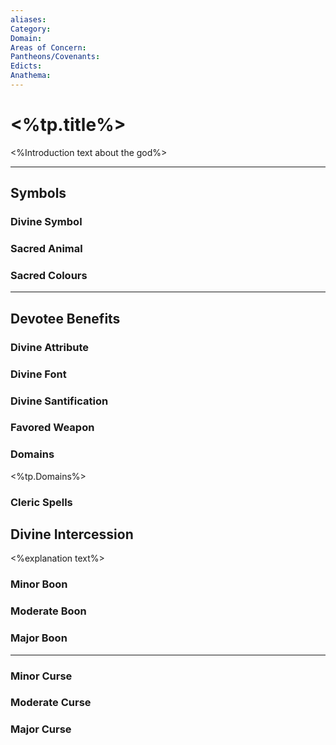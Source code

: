 ```yaml
---
aliases:
Category:
Domain:
Areas of Concern:
Pantheons/Covenants:
Edicts:
Anathema:
---
```

# <%tp.title%>
<%Introduction text about the god%>

---
## Symbols

### Divine Symbol

### Sacred Animal

### Sacred Colours

---
## Devotee Benefits

### Divine Attribute

### Divine Font

### Divine Santification

### Favored Weapon

### Domains
<%tp.Domains%>

### Cleric Spells

## Divine Intercession

<%explanation text%>

### Minor Boon


### Moderate Boon


### Major Boon


---
### Minor Curse


### Moderate Curse


### Major Curse


